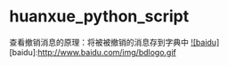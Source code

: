# huanxue_python_script
查看撤销消息的原理：将被被撤销的消息存到字典中
[![baidu]](http://baidu.com)  
[baidu]:http://www.baidu.com/img/bdlogo.gif 

